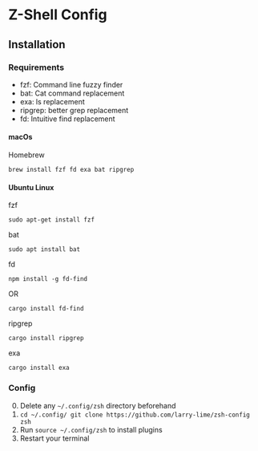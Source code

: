 # Z-Shell Config

## Installation

### Requirements
- fzf: Command line fuzzy finder
- bat: Cat command replacement
- exa: ls replacement
- ripgrep: better grep replacement
- fd: Intuitive find replacement

#### macOs
Homebrew
```shell
brew install fzf fd exa bat ripgrep
```

#### Ubuntu Linux
fzf
```shell
sudo apt-get install fzf
```

bat
```shell
sudo apt install bat
```

fd
```shell
npm install -g fd-find
```
OR
```shell
cargo install fd-find
```

ripgrep
```shell
cargo install ripgrep
```

exa
```shell
cargo install exa
```

### Config
0. Delete any `~/.config/zsh` directory beforehand
1. `cd ~/.config/ git clone https://github.com/larry-lime/zsh-config zsh`
2. Run `source ~/.config/zsh` to install plugins
3. Restart your terminal
